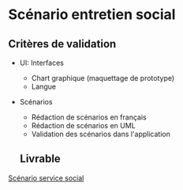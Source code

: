 # Scénario entretien social 
## Critères de validation
- UI: Interfaces
  - Chart graphique (maquettage de prototype)
  - Langue
- Scénarios
  - Rédaction de scénarios en français
  - Rédaction de scénarios en UML
  - Validation des scénarios dans l'application
 
  ## Livrable

[Scénario service social](https://docs.google.com/presentation/d/1qbR4zw0h1HHluVSw_GiA6I8lcCLdp67uXi9_MQcFRlA/edit)

